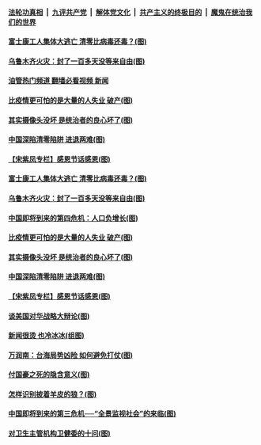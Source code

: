 ####  [法轮功真相](../../../../basic/blob/master/README.md?t=11260502) &nbsp;|&nbsp; [九评共产党](../../../../9ping.md/blob/master/README.md?t=11260502) &nbsp;|&nbsp; [解体党文化](../../../../jtdwh.md/blob/master/README.md?t=11260502)  &nbsp;|&nbsp; [共产主义的终极目的](../../../../gczydzjmd.md/blob/master/README.md?t=11260502) &nbsp;|&nbsp; [魔鬼在统治我们的世界](../../../../mgztzwmdsj.md/blob/master/README.md?t=11260502) 

#### [富士康工人集体大逃亡 清零比病毒还毒？(图)](../pages/p4/1022606.md?t=11260502) 

#### [乌鲁木齐火灾：封了一百多天没等来自由(图)](../pages/p4/1022605.md?t=11260502) 

#### [油管热门频道 翻墙必看视频 新闻](http://129.146.143.75:81/youtube.html?11260502)

#### [比疫情更可怕的是大量的人失业 破产(图)](../pages/p4/1022527.md?t=11260502) 

#### [其实摄像头没坏 是统治者的良心坏了(图)](../pages/p4/1022530.md?t=11260502) 

#### [中国深陷清零陷阱 进退两难(图)](../pages/p4/1022528.md?t=11260502) 

#### [【宋紫凤专栏】感恩节话感恩(图)](../pages/p4/1022497.md?t=11260502) 

#### [富士康工人集体大逃亡 清零比病毒还毒？(图)](../pages/p4/1022606.md?t=11260502) 

#### [乌鲁木齐火灾：封了一百多天没等来自由(图)](../pages/p4/1022605.md?t=11260502) 


#### [中国即将到来的第四危机：人口负增长(图)](../pages/p4/1022548.md?t=11260502) 

#### [比疫情更可怕的是大量的人失业 破产(图)](../pages/p4/1022527.md?t=11260502) 

#### [其实摄像头没坏 是统治者的良心坏了(图)](../pages/p4/1022530.md?t=11260502) 

#### [中国深陷清零陷阱 进退两难(图)](../pages/p4/1022528.md?t=11260502) 

#### [【宋紫凤专栏】感恩节话感恩(图)](../pages/p4/1022497.md?t=11260502) 




#### [谈美国对华战略大辩论(图)](../pages/p4/1022463.md?t=11260502) 

#### [新闻很烫 也冷冰冰(组图)](../pages/p4/1022462.md?t=11260502) 

#### [万润南：台海局势凶险 如何避免打仗(图)](../pages/p4/1022461.md?t=11260502) 

#### [付国豪之死的隐含意义(图)](../pages/p4/1022460.md?t=11260502) 



#### [怎样识别披着羊皮的狼？(图)](../pages/p4/1022372.md?t=11260502) 

#### [中国即将到来的第三危机──“全景监视社会”的来临(图)](../pages/p4/1022367.md?t=11260502) 

#### [对卫生主管机构卫健委的十问(图)](../pages/p4/1022366.md?t=11260502) 

<img src='http://gfw-breaker.win/goodnews/indexes/p4.md' width='0px' height='0px'/>
